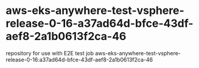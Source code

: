 # aws-eks-anywhere-test-vsphere-release-0-16-a37ad64d-bfce-43df-aef8-2a1b0613f2ca-46
repository for use with E2E test job aws-eks-anywhere-test-vsphere-release-0-16:a37ad64d-bfce-43df-aef8-2a1b0613f2ca-46
